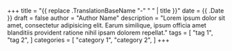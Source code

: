 +++
title = "{{ replace .TranslationBaseName "-" " " | title }}"
date = {{ .Date }}
draft = false
author = "Author Name"
description = "Lorem ipsum dolor sit amet, consectetur adipisicing elit. Earum similique, ipsum officia amet blanditiis provident ratione nihil ipsam dolorem repellat."
tags = [
    "tag 1",
    "tag 2",
]
categories = [
    "category 1",
    "category 2",
]
+++
